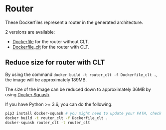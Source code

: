 # Router

These Dockerfiles represent a router in the generated architecture.

2 versions are available:
- [Dockerfile](./Dockerfile) for the router without CLT.
- [Dockerfile_clt](./Dockerfile_clt) for the router with CLT.

## Reduce size for router with CLT

By using the command `docker build -t router_clt -f Dockerfile_clt .`, the image will be approximately 189MB.

The size of the image can be reduced down to approximately 36MB by using [Docker Squash](https://github.com/goldmann/docker-squash).

If you have Python >= 3.6, you can do the following:
```bash
pip3 install docker-squash # you might need to update your PATH, check the logs
docker build -t router_clt -f Dockerfile_clt .
docker-squash router_clt -t router_clt
```
